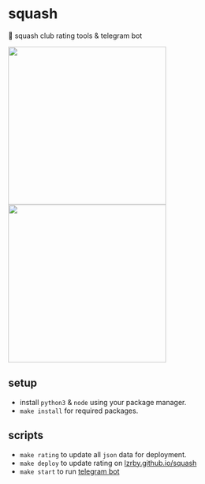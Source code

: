# squash

🏸 squash club rating tools & telegram bot

<img src="https://res.cloudinary.com/dzsjwgjii/image/upload/v1569925750/squash-bot-1.jpg" width="320px"/><img src="https://res.cloudinary.com/dzsjwgjii/image/upload/v1569925750/squash-bot-2.jpg" width="320px"/>

## setup

- install `python3` & `node` using your package manager.
- `make install` for required packages.

## scripts

- `make rating` to update all `json` data for deployment.
- `make deploy` to update rating on [lzrby.github.io/squash](http://lzrby.github.io/squash)
- `make start` to run [telegram bot](https://t.me/lzrsquashbot)
